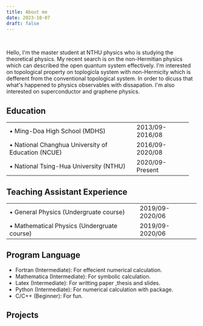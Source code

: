 ```yaml
---
title: About me
date: 2023-10-07
draft: false
---
```


<br>
<p style="text-align:left" class="effect-1">
Hello, I'm the master student at NTHU physics who is studying the theoretical physics. My recent search is on the non-Hermitian physics which can described the open quantum system effectively. I'm interested on topological property on toplogicla system with non-Hermicity which is defferent from the conventional topological system. In order to dicuss that what's happened to physics observables with dissapation. I'm also interested on superconductor and graphene physics.
</p>

## Education

<table style="width:95%;">
<tr>
<td>&#8226; Ming-Doa High School (MDHS)</td>
<td>2013/09-2016/08</td>
</tr>

<tr>
<td>&#x2022; National Changhua University of Education (NCUE)</td>
<td>2016/09-2020/08</td>
</tr>

<tr>
<td>&#x2022; National Tsing-Hua University (NTHU)</td>
<td>2020/09-Present</td>
</tr>
</table>

## Teaching Assistant Experience

<table style="width:99%;">
<tr>
<td>&#8226; General Physics (Undergruate course)</td>
<td>2019/09-2020/06</td>
</tr>
<tr>
<td>&#x2022; Mathematical Physics (Undergruate course)</td>
<td>2019/09-2020/06</td>
</tr>
</table>

## Program Language

<ul class="skill-list">
	<li>Fortran (Intermediate): For effecient numerical calculation.</li>
	<li>Mathematica (Intermediate): For symbolic calculation.</li>
	<li>Latex (Intermediate): For writting paper ,thesis and slides.</li>
        <li>Python (Intermediate): For numerical calculation with package.</li>
        <li>C/C++ (Beginner): For fun.</li>
</ul>

## Projects
